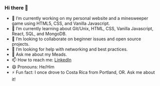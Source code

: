### Hi there 👋

<!--
**MikepdXRider/MikepdXRider** is a ✨ _special_ ✨ repository because its `README.md` (this file) appears on your GitHub profile.

Here are some ideas to get you started:

-->

- 🔭 I’m currently working on my personal website and a minesweeper game using HTML5, CSS, and Vanilla Javascript.
- 🌱 I’m currently learning about Git/Unix, HTML, CSS, Vanilla Javascript, React, SQL, and MongoDB.
- 👯 I’m looking to collaborate on beginner issues and open source projects.
- 🤔 I’m looking for help with networking and best practices.
- 💬 Ask me about my  Meads.
- 📫 How to reach me: [LinkedIn](https://www.linkedin.com/in/michaelpdxrider/)
- 😄 Pronouns: He/Him
- ⚡ Fun fact: I once drove to Costa Rica from Portland, OR. Ask me about it!
